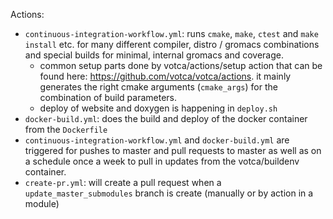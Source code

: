 Actions:

-  `continuous-integration-workflow.yml`: runs `cmake`, `make`, `ctest` and `make install` etc. for many different compiler,
   distro / gromacs combinations and special builds for minimal, internal gromacs and coverage.
    -  common setup parts done by votca/actions/setup action that can be found here: https://github.com/votca/votca/actions. 
       it mainly generates the right cmake arguments (`cmake_args`) for the combination of build parameters.
    - deploy of website and doxygen is happening in `deploy.sh`
- `docker-build.yml`: does the build and deploy of the docker container from the `Dockerfile`
- `continuous-integration-workflow.yml` and `docker-build.yml` are triggered for pushes to master and pull requests to
  master as well as on a schedule once a week to pull in updates from the votca/buildenv container.
- `create-pr.yml`: will create a pull request when a `update_master_submodules` branch is create (manually or by action in a module)
